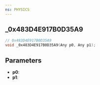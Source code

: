 ```yaml
---
ns: PHYSICS
---
```

## _0x483D4E917B0D35A9

```c
// 0x483D4E917B0D35A9
void _0x483D4E917B0D35A9(Any p0, Any p1);
```

## Parameters
* **p0**:
* **p1**:

